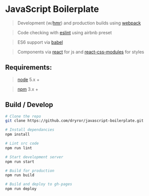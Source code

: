 # JavaScript Boilerplate

>Development (w/[hmr](https://webpack.github.io/docs/hot-module-replacement.html)) and production builds using [webpack](http://webpack.github.io)

>Code checking with [eslint](http://eslint.org) using airbnb preset

>ES6 support via [babel](https://babeljs.io)

>Components via [react](https://facebook.github.io/react/) for js and [react-css-modules](https://github.com/gajus/react-css-modules) for styles

## Requirements:

> [node](https://nodejs.org/en/) 5.x +

> [npm](https://www.npmjs.com) 3.x +

## Build / Develop
```bash
# Clone the repo
git clone https://github.com/dryror/javascript-boilerplate.git

# Install dependancies
npm install

# Lint src code
npm run lint

# Start development server
npm run start

# Build for production
npm run build

# Build and deploy to gh-pages
npm run deploy
```
